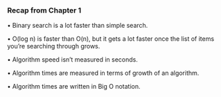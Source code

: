 <h3>Recap from Chapter 1</h3>

• Binary search is a lot faster than simple search.<br>

• O(log n) is faster than O(n), but it gets a lot faster once the list of items you’re searching through grows.<br>

• Algorithm speed isn’t measured in seconds.<br>

• Algorithm times are measured in terms of growth of an algorithm.<br>

• Algorithm times are written in Big O notation.<br>

